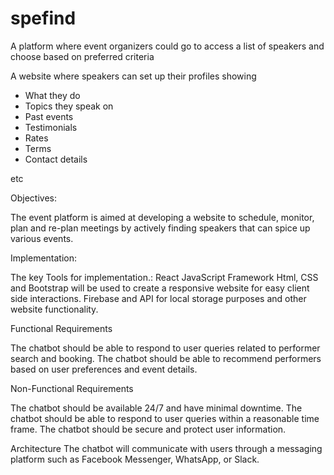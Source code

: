 # spefind

A platform where event organizers could go to access a list of speakers and choose based on preferred criteria

A website where speakers can set up their profiles showing

- What they do
- Topics they speak on
- Past events 
- Testimonials
- Rates
- Terms
- Contact details

etc

Objectives:

The event platform is aimed at developing a website to schedule, monitor, plan and re-plan meetings by actively finding speakers that can spice up various events.

Implementation:

The key Tools for implementation.:
React JavaScript Framework
Html, CSS and Bootstrap will be used to create a responsive website for easy client side interactions.
Firebase and API for local storage purposes and other website functionality.


Functional Requirements

The chatbot should be able to respond to user queries related to performer search and booking.
The chatbot should be able to recommend performers based on user preferences and event details.

Non-Functional Requirements

The chatbot should be available 24/7 and have minimal downtime.
The chatbot should be able to respond to user queries within a reasonable time frame.
The chatbot should be secure and protect user information.

Architecture
The chatbot will communicate with users through a messaging platform such as Facebook Messenger, WhatsApp, or Slack.

